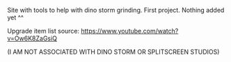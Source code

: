 Site with tools to help with dino storm grinding.
First project. Nothing added yet ^^

Upgrade item list source: https://www.youtube.com/watch?v=Ow6K8ZaGsiQ

(I AM NOT ASSOCIATED WITH DINO STORM OR SPLITSCREEN STUDIOS)

